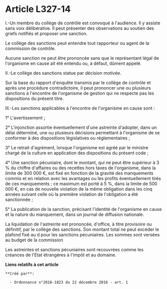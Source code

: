 # Article L327-14

I.-Un membre du collège de contrôle est convoqué à l'audience. Il y assiste sans voix délibérative. Il peut présenter des
observations au soutien des griefs notifiés et proposer une sanction. 

Le collège des sanctions peut entendre tout rapporteur ou agent de la commission de contrôle. 

Aucune sanction ne peut être prononcée sans que le représentant légal de l'organisme en cause ait été entendu ou, à défaut,
dûment appelé. 

II.-Le collège des sanctions statue par décision motivée. 

Sur la base du rapport d'enquête transmis par le collège de contrôle et après une procédure contradictoire, il peut prononcer
une ou plusieurs sanctions à l'encontre de l'organisme de gestion qui ne respecte pas les dispositions du présent titre. 

III.-Les sanctions applicables à l'encontre de l'organisme en cause sont : 

1° L'avertissement ; 

2° L'injonction assortie éventuellement d'une astreinte d'adopter, dans un délai déterminé, une ou plusieurs décisions
permettant à l'organisme de se conformer à des dispositions législatives ou réglementaires ; 

3° Le retrait d'agrément, lorsque l'organisme est agréé par le ministre chargé de la culture en application des dispositions
du présent code ; 

4° Une sanction pécuniaire, dont le montant, qui ne peut être supérieur à 3 % du chiffre d'affaires ou des recettes hors
taxes de l'organisme, dans la limite de 300 000 €, est fixé en fonction de la gravité des manquements commis et en relation
avec les avantages ou les profits éventuellement tirés de ces manquements ; ce maximum est porté à 5 %, dans la limite de 500
000 €, en cas de nouvelle violation de la même obligation dans les cinq années suivant celle où la première violation de
l'obligation a été sanctionnée ; 

5° La publication de la sanction, précisant l'identité de l'organisme en cause et la nature du manquement, dans un journal de
diffusion nationale. 

La liquidation de l'astreinte est prononcée, d'office, à titre provisoire ou définitif, par le collège des sanctions. Son
montant total ne peut excéder le plafond fixé au d pour les sanctions pécuniaires. Les sommes sont versées au budget de la
commission 

Les astreintes et sanctions pécuniaires sont recouvrées comme les créances de l'Etat étrangères à l'impôt et au domaine.

**Liens relatifs à cet article**

	**Créé par**:

	  - Ordonnance n°2016-1823 du 22 décembre 2016 - art. 1
